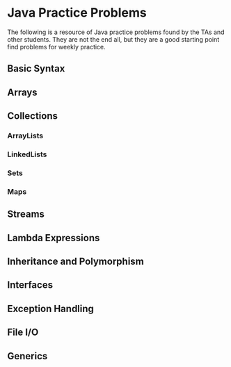 # Java Practice Problems

The following is a resource of Java practice problems found by the TAs and other students. They are not the end all, but they are a good starting point find problems for weekly practice. 



## Basic Syntax

## Arrays

## Collections

### ArrayLists

### LinkedLists

### Sets

### Maps


## Streams

## Lambda Expressions

## Inheritance and Polymorphism

## Interfaces

## Exception Handling

## File I/O

## Generics

